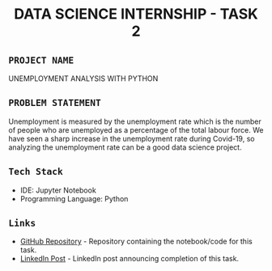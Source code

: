 <h1 align="center">
  <a href="# DATA SCIENCE INTERNSHIP - TASK 2"></a>
  DATA SCIENCE INTERNSHIP - TASK 2
</h1>

## `PROJECT NAME`
UNEMPLOYMENT ANALYSIS WITH PYTHON

## `PROBLEM STATEMENT`
Unemployment is measured by the unemployment rate which is the number of people
who are unemployed as a percentage of the total labour force. We have seen a sharp
increase in the unemployment rate during Covid-19, so analyzing the unemployment rate
can be a good data science project. 

## `Tech Stack`
- IDE: Jupyter Notebook
- Programming Language: Python

## `Links`
- [GitHub Repository](https://github.com/DeV-21/OIBSIP/blob/main/OIBSIP_Task_2-Unemployment_Analysis_With_Python/Unemployment_Analysis_With_Python.ipynb) - Repository containing the notebook/code for this task.
- [LinkedIn Post](link_to_linkedin_post) - LinkedIn post announcing completion of this task.


